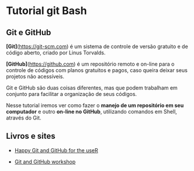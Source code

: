 # Tutorial git Bash

## Git e GitHub
**[Git]**(https://git-scm.com) é um sistema de controle de versão gratuito e de código aberto, criado por Linus Torvalds.

**[GitHub]**(https://github.com) é um repositório remoto e on-line para o controle de códigos com planos gratuitos e pagos, caso queira deixar seus projetos não acessíveis.

Git e GitHub são duas coisas diferentes, mas que podem trabalham em conjunto para facilitar a organização de seus códigos.

Nesse tutorial iremos ver como fazer o **manejo de um repositório em seu computador** e outro **on-line no GitHub**, utilizando comandos em Shell, através do Git.

## Livros e sites
- [Happy Git and GitHub for the useR](http://happygitwithr.com)

- [Git and GitHub workshop](http://ncsu-geoforall-lab.github.io/git-and-github-workshop/)
